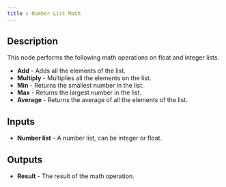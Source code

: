 ```yaml
---
title : Number List Math
---
```


## Description

This node performs the following math operations on float and integer lists.

- **Add** - Adds all the elements of the list.
- **Multiply** - Multiplies all the elements on the list.
- **Min** - Returns the smallest number in the list.
- **Max** - Returns the largest number in the list.
- **Average** - Returns the average of all the elements of the list.

## Inputs

- **Number list** - A number list, can be integer or float.

## Outputs

- **Result** - The result of the math operation.
